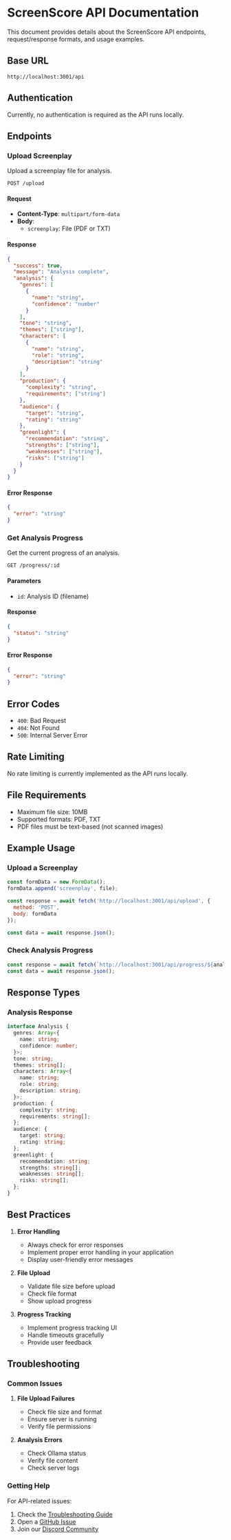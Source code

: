 # ScreenScore API Documentation

This document provides details about the ScreenScore API endpoints, request/response formats, and usage examples.

## Base URL

```
http://localhost:3001/api
```

## Authentication

Currently, no authentication is required as the API runs locally.

## Endpoints

### Upload Screenplay

Upload a screenplay file for analysis.

```http
POST /upload
```

#### Request

- **Content-Type**: `multipart/form-data`
- **Body**:
  - `screenplay`: File (PDF or TXT)

#### Response

```json
{
  "success": true,
  "message": "Analysis complete",
  "analysis": {
    "genres": [
      {
        "name": "string",
        "confidence": "number"
      }
    ],
    "tone": "string",
    "themes": ["string"],
    "characters": [
      {
        "name": "string",
        "role": "string",
        "description": "string"
      }
    ],
    "production": {
      "complexity": "string",
      "requirements": ["string"]
    },
    "audience": {
      "target": "string",
      "rating": "string"
    },
    "greenlight": {
      "recommendation": "string",
      "strengths": ["string"],
      "weaknesses": ["string"],
      "risks": ["string"]
    }
  }
}
```

#### Error Response

```json
{
  "error": "string"
}
```

### Get Analysis Progress

Get the current progress of an analysis.

```http
GET /progress/:id
```

#### Parameters

- `id`: Analysis ID (filename)

#### Response

```json
{
  "status": "string"
}
```

#### Error Response

```json
{
  "error": "string"
}
```

## Error Codes

- `400`: Bad Request
- `404`: Not Found
- `500`: Internal Server Error

## Rate Limiting

No rate limiting is currently implemented as the API runs locally.

## File Requirements

- Maximum file size: 10MB
- Supported formats: PDF, TXT
- PDF files must be text-based (not scanned images)

## Example Usage

### Upload a Screenplay

```javascript
const formData = new FormData();
formData.append('screenplay', file);

const response = await fetch('http://localhost:3001/api/upload', {
  method: 'POST',
  body: formData
});

const data = await response.json();
```

### Check Analysis Progress

```javascript
const response = await fetch(`http://localhost:3001/api/progress/${analysisId}`);
const data = await response.json();
```

## Response Types

### Analysis Response

```typescript
interface Analysis {
  genres: Array<{
    name: string;
    confidence: number;
  }>;
  tone: string;
  themes: string[];
  characters: Array<{
    name: string;
    role: string;
    description: string;
  }>;
  production: {
    complexity: string;
    requirements: string[];
  };
  audience: {
    target: string;
    rating: string;
  };
  greenlight: {
    recommendation: string;
    strengths: string[];
    weaknesses: string[];
    risks: string[];
  };
}
```

## Best Practices

1. **Error Handling**
   - Always check for error responses
   - Implement proper error handling in your application
   - Display user-friendly error messages

2. **File Upload**
   - Validate file size before upload
   - Check file format
   - Show upload progress

3. **Progress Tracking**
   - Implement progress tracking UI
   - Handle timeouts gracefully
   - Provide user feedback

## Troubleshooting

### Common Issues

1. **File Upload Failures**
   - Check file size and format
   - Ensure server is running
   - Verify file permissions

2. **Analysis Errors**
   - Check Ollama status
   - Verify file content
   - Check server logs

### Getting Help

For API-related issues:
1. Check the [Troubleshooting Guide](troubleshooting.md)
2. Open a [GitHub Issue](https://github.com/your-username/screenscore/issues)
3. Join our [Discord Community](https://discord.gg/your-server) 